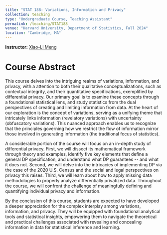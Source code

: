 ```yaml
---
title: "STAT 188: Variations, Information and Privacy"
collection: teaching
type: "Undergraduate Course, Teaching Assistant"
permalink: /teaching/STAT188
venue: "Harvard University, Department of Statistics, Fall 2024"
location: "Cambridge, MA"
---
```

**Instructor:** [Xiao-Li Meng](https://statistics.fas.harvard.edu/people/xiao-li-meng) 

Course Abstract
======
This course delves into the intriguing realms of variations, information, and privacy, with a attention to both their qualitative conceptualizations, such as contextual integrity, and their quantitative specifications, exemplified by differential privacy. Our primary goal is to examine these concepts through a foundational statistical lens, and study statistics from the dual perspectives of creating and limiting information from data. At the heart of our exploration is the concept of variations, serving as a unifying theme that intricately links information (revelatory variations) with uncertainty (obfuscatory variations). This nuanced approach enables us to recognize that the principles governing how we restrict the flow of information mirror those involved in generating information (the traditional focus of statistics).


A considerable portion of the course will focus on an in-depth study of differential privacy. First, we will
dissect its mathematical framework through theory and examples, identify five key elements that define a general DP specification, and understand what DP guarantees -- and what it does not. Second, we will delve into the intricacies of implementing DP via the case of the 2020 U.S. Census and the social and legal perspectives on privacy this raises. Third, we will learn about how to apply missing data methodologies to properly analyze differentially privatized data. Throughout the course, we will confront the challenge of meaningfully defining and quantifying individual privacy and information.


By the conclusion of this course, students are expected to have developed a deeper appreciation for the complex interplay among variations, information, and privacy. They will be equipped with foundational analytical tools and statistical insights, empowering them to navigate the theoretical and practical challenges associated with revealing and concealing information in data for statistical inference and learning.



 

